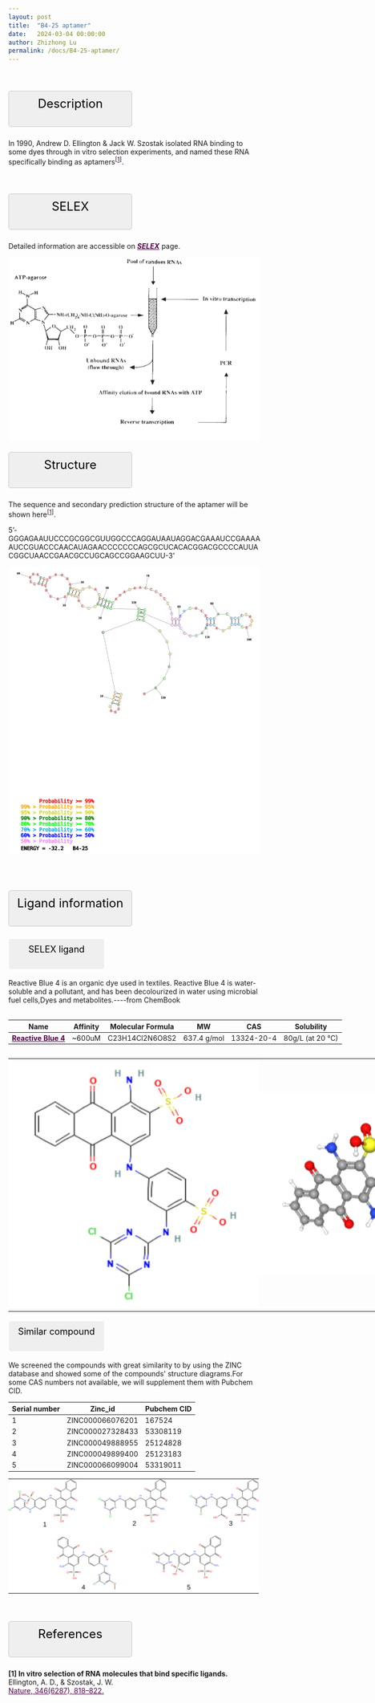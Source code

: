 ```yaml
---
layout: post
title:  "B4-25 aptamer"
date:   2024-03-04 00:00:00
author: Zhizhong Lu
permalink: /docs/B4-25-aptamer/
---
```

<!--p style="font-size: 24px"><strong>Keywords: </strong> <br/></p>
<font ><strong>small molecule, Synthetic, dyes, PubChem CID 25863</strong></font >
<br /-->

<html>
<head>
  <title>横向排列的点击按钮</title>
  <style>
    /* 按钮容器样式 */
    .button-container {
      display: flex;
      justify-content: left;
      align-items: center;
      height: 50px;
    }
    /* 按钮样式 */
    .button {
      display: block;
      padding: 10px;
      font-size:24px;
      margin-right: 10px;
      text-align: center;
      background-color: #ffffff;
      color: #520049;
      text-decoration: none;
      border: 1px solid #520049;
      border-radius: 5px;
    }
    /* 鼠标悬停样式 */
    .button:hover {
      background-color: #c9c5c5;
      cursor: pointer;
    }
  </style>
</head>
<!--body>
  <p style="font-size: 16px">Click the buttons to navigate to different sections:</p>
  <div class="button-container">
    <a class="button" style="color:#520049" href="#description">Description</a>
    <a class="button" style="color:#520049" href="#SELEX">SELEX</a>
    <a class="button" style="color:#520049" href="#structure">Structure</a>
    <a class="button" style="color:#520049" href="#ligand-recognition">Ligand recognition
    <a class="button" style="color:#520049" href="#references">References</a>
   </a>
  </div>
</body-->
</html>

<html lang="zh-cn">
<head>
<meta charset="utf-8"> 
<style>
    .header_box {
     display: block;
      padding: 10px;
      font-size:24px;
      margin-right: 10px;
      text-align: center;
      background-color: #efefef;
      color: #000000;
      text-decoration: none;
      border: 1px solid #c9c5c5;
      border-radius: 5px;
      width:225px;
	    height:50px;
  }
  .blowheader_box{
    display: block;
      padding: 10px;
      font-size:18px;
      margin-right: 10px;
      text-align: center;
      background-color: #efefef;
      color: #000000;
      text-decoration: none;
      border: 1px solid #ffffff;
      border-radius: 5px;
      width:170px;
	    height:40px;
  }
  .box_style{
    background: #ffffff;
  }
  blockquote {
  margin: 0 0 0px;
  }
</style>
</head>
<p><br /></p>

<!--p class="header_box" id="timeline">Timeline</p>
<div class="timeline">
  <div class="entry">
    <div class="title">
      <h3><a href="ttps://pubmed.ncbi.nlm.nih.gov/7687750/" target="_blank" style="color:#520049">1993</a></h3>
    </div>
    <div class="body">
      <p>The aptamer was filtrated for the first time<sup>[<a href="#ref1" style="color:#520049">1</a>]</sup></p>
    </div>
  </div>
  <div class="entry">
    <div class="title">
      <h3><a href="https://pubmed.ncbi.nlm.nih.gov/7521014/" target="_blank" style="color:#520049">1994</a></h3>
    </div>
    <div class="body">
      <p>Used this aptamer to engineer ribozymes with polynucleotide kinase activity<sup>[<a href="#ref2" style="color:#520049">2</a>]</sup></p>
    </div>
  </div>
  <div class="entry">
    <div class="title">
      <h3><a href="https://pubmed.ncbi.nlm.nih.gov/8700212/" target="_blank" style="color:#520049">1996</a></h3>
    </div>
    <div class="body">
      <p>NMR structural of this aptamer in an AMP-RNA aptamer complex<sup>[<a href="#ref3" style="color:#520049">3</a>]</sup></p>
    </div>
  </div>
    <div class="entry">
    <div class="title">
      <h3><a href="https://pubmed.ncbi.nlm.nih.gov/8756406/" target="_blank" style="color:#520049">1996</a></h3>
    </div>
    <div class="body">
      <p>Another article，NMR structural of this aptamer in an AMP-RNA aptamer complex<sup>[<a href="#ref4" style="color:#520049">4</a>]</sup></p>
    </div>
  </div>
  <div class="entry">
    <div class="title">
      <h3><a href="https://pubmed.ncbi.nlm.nih.gov/9081544/" target="_blank" style="color:#520049">1997</a></h3>
    </div>
    <div class="body">
      <p>Specific labeling approaches to guanine and adenine in the AMP-RNA aptamer complex<sup>[<a href="#ref5" style="color:#520049">5</a>]</sup></p>
    </div>
  </div>
  <div class="entry">
    <div class="title">
      <h3><a href="https://pubmed.ncbi.nlm.nih.gov/9384529/" target="_blank" style="color:#520049">1997</a></h3>
    </div>
    <div class="body">
      <p>The comparison between the AMP-DNA aptamer and AMP-RNA aptamer complexes<sup>[<a href="#ref6" style="color:#520049">6</a>]</sup></p>
    </div>
  </div>
  <div class="entry">
    <div class="title">
      <h3><a href="https://pubmed.ncbi.nlm.nih.gov/9159476/" target="_blank" style="color:#520049">1997</a></h3>
    </div>
    <div class="body">
      <p>Base-pair kinetics in the symmetrical AMP-RNA aptamer complex<sup>[<a href="#ref7" style="color:#520049">7</a>]</sup></p>
    </div>
  </div>
  <div class="entry">
    <div class="title">
      <h3><a href="https://pubmed.ncbi.nlm.nih.gov/9257650/" target="_blank" style="color:#520049">1997</a></h3>
    </div>
    <div class="body">
      <p>A ribozyme was constructed by joining a hammerhead domain to an ATP-binding RNA aptamer<sup>[<a href="#ref8" style="color:#520049">8</a>]</sup></p>
    </div>
  </div>
<div class="entry">
    <div class="title">
      <h3><a href="https://pubmed.ncbi.nlm.nih.gov/14624002/" target="_blank" style="color:#520049">2003</a></h3>
    </div>
    <div class="body">
      <p>Evolution of aptamers with a new specificity and new secondary structures from an ATP aptamer<sup>[<a href="#ref9" style="color:#520049">9</a>]</sup></p>
    </div>
  </div>
  <div class="entry">
    <div class="title">
      <h3><a href="https://pubmed.ncbi.nlm.nih.gov/12873145/" target="_blank" style="color:#520049">2003</a></h3>
    </div>
    <div class="body">
      <p>A novel, modification-dependent ATP-binding aptamer<sup>[<a href="#ref10" style="color:#520049">10</a>]</sup></p>
    </div>
  </div>
  <div class="entry">
    <div class="title">
      <h3><a href="https://pubmed.ncbi.nlm.nih.gov/15237981/" target="_blank" style="color:#520049">2004</a></h3>
    </div>
    <div class="body">
      <p>A new aptamer with strong and specific recognition of the triphosphate of ATP<sup>[<a href="#ref11" style="color:#520049">11</a>]</sup></p>
    </div>
  </div>
  <div class="entry">
    <div class="title">
      <h3><a href="https://pubmed.ncbi.nlm.nih.gov/29248297/" target="_blank" style="color:#520049">2018</a></h3>
    </div>
    <div class="body">
      <p>Conversion of ATP-binding RNA aptamer to quencher-free molecular aptamer beacon<sup>[<a href="#ref12" style="color:#520049">12</a>]</sup></p>
    </div>
  </div>

</div-->


<!--div class="timeline" >
  <div class="year">
    <div class="inner">
      <span>Start</span>
    </div>
  </div>
  <ul class="days">        
    <timelineli class="day">
     <div class="events">
       <p ><a href="ttps://pubmed.ncbi.nlm.nih.gov/7687750/" target="_blank" style="color:#CD661D">1993</a><sup>[<a href="#ref1" style="color:#CD661D">1</a>]</sup>&emsp;The aptamer was filtrated for the first time</p>
     </div>
    </timelineli>
    <timelineli class="day">
     <div class="events">
       <p >Used this aptamer to engineer ribozymes with polynucleotide kinase activity&emsp;<a href="https://pubmed.ncbi.nlm.nih.gov/7521014/" target="_blank" style="color:#CD661D">1994</a><sup>[<a href="#ref2" style="color:#CD661D">2</a>]</sup></p>
     </div>
    </timelineli>
    <timelineli class="day">
     <div class="events">
       <p ><a href="https://pubmed.ncbi.nlm.nih.gov/8700212/" target="_blank" style="color:#CD661D">1996</a><sup>[<a href="#ref3" style="color:#CD661D">3</a>]</sup>&emsp;NMR structural of this aptamer in an AMP-RNA aptamer complex</p>
     </div>
    </timelineli>    
    <timelineli class="day">
     <div class="events">
       <p >Another article，NMR structural of this aptamer in an AMP-RNA aptamer complex&emsp;<a href="https://pubmed.ncbi.nlm.nih.gov/8756406/" target="_blank" style="color:#CD661D">1996</a><sup>[<a href="#ref4" style="color:#CD661D">4</a>]</sup></p>
     </div>
    </timelineli>
    <timelineli class="day">
     <div class="events">
       <p ><a href="https://pubmed.ncbi.nlm.nih.gov/9081544/" target="_blank" style="color:#CD661D">1997</a><sup>[<a href="#ref5" style="color:#CD661D">5</a>]</sup>&emsp;Specific labeling approaches to guanine and adenine in the AMP-RNA aptamer complex</p>
     </div>
    </timelineli>
    <timelineli class="day">
     <div class="events">
       <p >The comparison between the AMP-DNA aptamer and AMP-RNA aptamer complexes&emsp;<a href="https://pubmed.ncbi.nlm.nih.gov/9384529/" target="_blank" style="color:#CD661D">1997</a><sup>[<a href="#ref6" style="color:#CD661D">6</a>]</sup></p>
     </div>
    </timelineli>
    <timelineli class="day">
     <div class="events">
       <p ><a href="https://pubmed.ncbi.nlm.nih.gov/9159476/" target="_blank" style="color:#CD661D">1997</a><sup>[<a href="#ref7" style="color:#CD661D">7</a>]</sup>&emsp;Base-pair kinetics in the symmetrical AMP-RNA aptamer complex</p>
     </div>
    </timelineli>
    <timelineli class="day">
     <div class="events">
       <p >A ribozyme was constructed by joining a hammerhead domain to an ATP-binding RNA aptamer&emsp;<a href="https://pubmed.ncbi.nlm.nih.gov/9257650/" target="_blank" style="color:#CD661D">1997</a><sup>[<a href="#ref8" style="color:#CD661D">8</a>]</sup></p>
     </div>
    </timelineli>
    <timelineli class="day">
     <div class="events">
       <p ><a href="https://pubmed.ncbi.nlm.nih.gov/14624002/" target="_blank" style="color:#CD661D">2003</a><sup>[<a href="#ref9" style="color:#CD661D">9</a>]</sup>&emsp;Evolution of aptamers with a new specificity and new secondary structures from an ATP aptamer</p>
     </div>
    </timelineli>
    <timelineli class="day">
     <div class="events">
       <p >A novel, modification-dependent ATP-binding aptamer&emsp;<a href="https://pubmed.ncbi.nlm.nih.gov/12873145/" target="_blank" style="color:#CD661D">2003</a><sup>[<a href="#ref10" style="color:#CD661D">10</a>]</sup></p>
     </div>
    </timelineli>
    <timelineli class="day">
     <div class="events">
       <p ><a href="https://pubmed.ncbi.nlm.nih.gov/15237981/" target="_blank" style="color:#CD661D">2004</a><sup>[<a href="#ref11" style="color:#CD661D">11</a>]</sup>&emsp;A new aptamer with strong and specific recognition of the triphosphate of ATP</p>
     </div>
    </timelineli>
    <timelineli class="day">
     <div class="events">
       <p >Conversion of ATP-binding RNA aptamer to quencher-free molecular aptamer beacon&emsp;<a href="https://pubmed.ncbi.nlm.nih.gov/29248297/" target="_blank" style="color:#CD661D">2018</a><sup>[<a href="#ref12" style="color:#CD661D">12</a>]</sup></p>
     </div>
    </timelineli>
  </ul>
  <div class="year year--end">
    <div class="inner">
      <span>2024...</span>
    </div>
  </div>
</div>
</html-->
         
<font ><p class="header_box" id="description">Description</p></font>
<font >In 1990, Andrew D. Ellington & Jack W. Szostak isolated RNA binding to some dyes through in vitro selection experiments, and named these RNA specifically binding as aptamers<sup>[<a href="#ref1" style="color:#520049">1</a>]</sup>.<br></font>
<p><br /></p>

<p class="header_box" id="SELEX">SELEX</p>
<p>Detailed information are accessible on <a href="{{ site.url }}{{ site.baseurl }}/docs/SELEX" target="_blank" style="color:#520049"><b><i>SELEX</i></b></a> page.</p>
<img src="/images/SELEX/SELEX.png" alt="drawing" style="width:500px;display:block;margin:0 auto;border-radius:0;" class="img-responsive">
<div style="display: flex; justify-content: center;">
</div>
                       
<p class="header_box" id="Structure">Structure</p>
<font >The sequence and secondary prediction structure of the aptamer will be shown here<sup>[<a href="#ref1" style="color:#520049">1</a>]</sup>.<br></font>
<!--b>2D representation</b-->
        
<!--font><p>Szostak et al. obtained 17 different sequences through SELEX, and designed a 40nt sequence after comparing the information of 17 sequences. The aptamer of the 40nt is a sequence of analytic structures, and the following diagram shows its secondary structure.
Through SELEX, 17 different sequences were obtained, and after comparing 17 sequence information, a 40nt sequence was designed
 <sup>[<a href="#ref2" style="color:#520049">2</a>]</sup>.</p></font-->
<font><p>5’-GGGAGAAUUCCCGCGGCGUUGGCCCAGGAUAAUAGGACGAAAUCCGAAAAAUCCGUACCCAACAUAGAACCCCCCCAGCGCUCACACGGACGCCCCAUUACGGCUAACCGAACGCCUGCAGCCGGAAGCUU-3'</p></font>
<img src="/images/2D/B4-25-aptamer-2D.svg" alt="drawing" style="width:500px;display:block;margin:0 auto;border-radius:0;" class="img-responsive">
<div style="display: flex; justify-content: center;">
</div>
 <br>
                     
<!--b>3D visualisation</b><br>               
<font >ATP aptamer complex was generated from PDB ID:  at 3.05 Å . Additional available structures that have been solved and detailed information are accessible on <i>Structures</i> page <sup>[<a href="#ref3" style="color:#520049" >3</a>]</sup>.</font>
  <table class="table table-bordered" style="table-layout:fixed;width:1000px;margin-left:auto;margin-right:auto;"><tr>
  <td style="text-align:center;padding-bottom: 0px;padding-left: 0px;padding-top: 0px;padding-right: 0px">
  <img src="/images/3D/AMP-3D.svg" alt="drawing" style="width:500px;margin-top: 0px;margin-bottom: 0px;" >
  </td>
  <td style="text-align:center;padding-bottom: 0px;padding-right: 0px;padding-top: 0px;padding-right: 0px">
  <img src="/images/3D/AMP-3D-bp.svg" alt="drawing" style="width:500px;margin-top: 0px;margin-bottom: 0px;" >
  </td>
  </tr>
  </table-->
  <br>

<font ><p class="header_box" id="ligand-information">Ligand information</p></font>  
  
<!--b>Binding experiment</b><br>
<font >Reactive Blue 4<br>Reactive Blue 4 (CAS# 13324-20-4) is an organic dye used in textiles. Reactive Blue 4 is water-soluble and a pollutant, and has been decolourized in water using microbial fuel cells,Dyes and metabolites.----from ChemBook<br>C23H14Cl2N6O8S2<br>637.4 g/mol<br>13324-20-4<br>80g/L (at 20 °C)<br>https://pubchem.ncbi.nlm.nih.gov/compound/25863</font >
<div style="display: flex; justify-content: center;">
<br>
  </div>
  <table class="table table-bordered" style="table-layout:fixed;width:1000px;margin-left:auto;margin-right:auto;"><tr>
<td style="text-align:center;padding-bottom: 0px;padding-left: 0px;padding-top: 0px;padding-right: 0px"><img src="/images/binding-experiment/B4-25-aptamer-binding-experiment1.png" alt="drawing" style="width:500px"  px="" /></td>
<td style="text-align:center;padding-bottom: 0px;padding-left: 0px;padding-top: 0px;padding-right: 0px"><img src="/images/ligand_recognition/B4-25-aptamer-binding-experiment2.png" alt="drawing" style="width:500px"  px="" /></td>
</tr>
</table-->
<p class="blowheader_box">SELEX ligand</p>
<font>Reactive Blue 4 is an organic dye used in textiles. Reactive Blue 4 is water-soluble and a pollutant, and has been decolourized in water using microbial fuel cells,Dyes and metabolites.----from ChemBook</font>
<br>
<br>
<table class="table table-bordered" style="table-layout:fixed;width:1000px;margin-left:auto;margin-right:auto;" >
  <thead>
      <tr>
        <th onclick="sortTable(0)">Name</th>
        <th onclick="sortTable(1)">Affinity</th>
        <th onclick="sortTable(2)">Molecular Formula</th>
        <th onclick="sortTable(3)">MW</th>
        <th onclick="sortTable(4)">CAS</th>
        <th onclick="sortTable(5)">Solubility</th>
      </tr>
  </thead>
    <tbody>
      <tr>
        <td name="td0"><a href="https://pubchem.ncbi.nlm.nih.gov/compound/25863" target="_blank" style="color:#520049"><b>Reactive Blue 4</b> </a></td>
        <td name="td1">~600uM</td>
        <td name="td2">C23H14Cl2N6O8S2</td>
        <td name="td3">637.4 g/mol</td>
        <td name="td4">13324-20-4</td>
        <td name="td5">80g/L (at 20 °C)</td>
      </tr>
	  </tbody>
  </table>
<div style="display: flex; justify-content: center;">
  </div>
  <table class="table table-bordered" style="table-layout:fixed;width:1000px;margin-left:auto;margin-right:auto;"><tr>
<td style="text-align:center;padding-bottom: 0px;padding-left: 0px;padding-top: 0px;padding-right: 0px"><img src="/images/ligand_recognition/B4-25-aptamer-ligand-information1.png" alt="drawing" style="width:500px"  px="" /></td>
<td style="text-align:center;padding-bottom: 0px;padding-left: 0px;padding-top: 0px;padding-right: 0px"><img src="/images/ligand_recognition/B4-25-aptamer-ligand-information2.png" alt="drawing" style="width:500px"  px="" /></td>
</tr>
</table>

<p class="blowheader_box">Similar compound</p>                    
<font><p>We screened the compounds with great similarity to  by using the ZINC database and showed some of the compounds' structure diagrams.For some CAS numbers not available, we will supplement them with Pubchem CID.</p></font>
<table class="table table-bordered" style="table-layout:fixed;width:1000px;margin-left:auto;margin-right:auto;">
      <thead>
      <tr>
        <th onclick="sortTable(0)">Serial number</th>
        <th onclick="sortTable(1)">Zinc_id</th>
        <th onclick="sortTable(2)">Pubchem CID</th>
      </tr>
      </thead>
    <tbody>
      <tr>
        <td name="td0">1</td>
        <td name="td1">ZINC000066076201</td>
        <td name="td2">167524</td>
      </tr>
      <tr>
        <td name="td0">2</td>
        <td name="td1">ZINC000027328433</td>
        <td name="td2">53308119</td>
      </tr>
      <tr>
        <td name="td0">3</td> 
        <td name="td1">ZINC000049888955</td>
        <td name="td2">25124828</td>
      </tr>
      <tr>
        <td name="td0">4</td>
        <td name="td1">ZINC000049899400</td>
        <td name="td2">25123183</td>
      </tr>
      <tr>
        <td name="td0">5</td>
        <td name="td1">ZINC000066099004</td>
        <td name="td2">53319011</td>
      </tr>
<table class="table table-bordered" style="table-layout:fixed;width:1000px;margin-left:auto;margin-right:auto;"><tr>
<td style="text-align:center;padding-bottom: 0px;padding-left: 0px;padding-top: 0px;padding-right: 0px"><img src="/images/similar_compound/B4-25-aptamer-similar-compound.svg" alt="drawing" style="width:500px"  px="" /></td>
</tr>
</table>
<p><br /></p>

                 
<p class="header_box" id="references">References</p>
                
<a id="ref1"></a><font><strong>[1] In vitro selection of RNA molecules that bind specific ligands.</strong></font><br />Ellington, A. D., & Szostak, J. W.<br />
<a href="https://pubmed.ncbi.nlm.nih.gov/1697402/" target="_blank" style="color:#520049" >Nature, 346(6287), 818–822.</a>
<br />
                
<!--a id="ref2"></a><font><strong>[2] In vitro evolution of new ribozymes with polynucleotide kinase activity.</strong></font><br />
Lorsch, J. R., & Szostak, J. W.<br />
<a href="https://pubmed.ncbi.nlm.nih.gov/7521014/" target="_blank" style="color:#520049">Nature, 371(6492), 31–36, (1994).</a>
<br />
                
<a id="ref3"></a><font><strong>[3] Structural basis of RNA folding and recognition in an AMP-RNA aptamer complex.</strong></font><br />
Jiang, F., Kumar, R. A., Jones, R. A., & Patel, D. J.<br />
<a href="https://pubmed.ncbi.nlm.nih.gov/8700212/" target="_blank" style="color:#520049">Nature, 382(6587), 183–186, (1996).</a>
<br />
                
<a id="ref4"></a><font><strong>[4] Solution structure of an ATP-binding RNA aptamer reveals a novel fold.</strong></font><br />
Dieckmann, T., Suzuki, E., Nakamura, G. K., & Feigon, J.<br />
<a href="https://pubmed.ncbi.nlm.nih.gov/8756406/" target="_blank" style="color:#520049">RNA (New York, N.Y.), 2(7), 628–640, (1996).</a>
<br />
                
<a id="ref5"></a><font><strong>[5] Specific labeling approaches to guanine and adenine imino and amino proton assignments in the AMP-RNA aptamer complex.</strong></font><br />
Jiang, F., Patel, D. J., Zhang, X., Zhao, H., & Jones, R. A<br />
<a href="https://pubmed.ncbi.nlm.nih.gov/9081544/" target="_blank" style="color:#520049">Journal of biomolecular NMR, 9(1), 55–62, (1997).</a>
<br />
                
<a id="ref6"></a><font><strong>[6] Structural basis of DNA folding and recognition in an AMP-DNA aptamer complex: distinct architectures but common recognition motifs for DNA and RNA aptamers complexed to AMP.</strong></font><br />
Lin, C. H., & Patel, D. J.<br />
<a href="https://pubmed.ncbi.nlm.nih.gov/9384529/" target="_blank" style="color:#520049">Chemistry & biology, 4(11), 817–832, (1997).</a>
<br />
                
<a id="ref7"></a><font><strong>[7] Examination of the catalytic fitness of the hammerhead ribozyme by in vitro selection.</strong></font><br />
Tang, J., & Breaker, R. R.<br />
<a href="https://pubmed.ncbi.nlm.nih.gov/9257650/" target="_blank" style="color:#520049">RNA (New York, N.Y.), 3(8), 914–925, (1997).</a>
<br />
                
<a id="ref8"></a><font><strong>[8] Imino proton exchange and base-pair kinetics in the AMP-RNA aptamer complex.</strong></font><br />
Nonin, S., Jiang, F., & Patel, D. J.<br />
<a href="https://pubmed.ncbi.nlm.nih.gov/9159476/" target="_blank" style="color:#520049">Journal of molecular biology, 268(2), 359–374, (1997).</a>
<br />
                
<a id="ref9"></a><font><strong>[9] Evolution of aptamers with a new specificity and new secondary structures from an ATP aptamer.</strong></font><br />
Huang, Z., & Szostak, J. W.<br />
<a href="https://pubmed.ncbi.nlm.nih.gov/14624002/" target="_blank" style="color:#520049">RNA (New York, N.Y.), 9(12), 1456–1463, (2003).</a>
<br />
                
<a id="ref10"></a><font><strong>[10] A novel, modification-dependent ATP-binding aptamer selected from an RNA library incorporating a cationic functionality.</strong></font><br />
Vaish, N. K., Larralde, R., Fraley, A. W., Szostak, J. W., & McLaughlin, L. W.<br />
<a href="https://pubmed.ncbi.nlm.nih.gov/12873145/" target="_blank" style="color:#520049">Biochemistry, 42(29), 8842–8851, (2003).</a>
<br />
                
<a id="ref11"></a><font><strong>[11] A small aptamer with strong and specific recognition of the triphosphate of ATP.</strong></font><br />
Sazani, P. L., Larralde, R., & Szostak, J. W.<br />
<a href="https://pubmed.ncbi.nlm.nih.gov/15237981/" target="_blank" style="color:#520049">Journal of the American Chemical Society, 126(27), 8370–8371, (2004).</a>
<br />
                
<a id="ref12"></a><font><strong>[12] Facile conversion of ATP-binding RNA aptamer to quencher-free molecular aptamer beacon.</strong></font><br />
Park, Y., Nim-Anussornkul, D., Vilaivan, T., Morii, T., & Kim, B. H.<br />
<a href="https://pubmed.ncbi.nlm.nih.gov/29248297/" target="_blank" style="color:#520049">Bioorganic & medicinal chemistry letters, 28(2), 77–80, (2018).</a-->
<br/>
                       